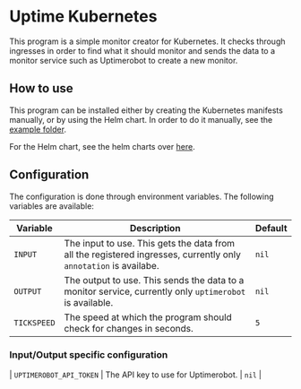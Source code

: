 
# Uptime Kubernetes

This program is a simple monitor creator for Kubernetes. It checks through ingresses in order to find what it should monitor and sends the data to a monitor service such as Uptimerobot to create a new monitor.

## How to use

This program can be installed either by creating the Kubernetes manifests manually, or by using the Helm chart.
In order to do it manually, see the [example folder](example).

For the Helm chart, see the helm charts over [here](https://github.com/notivenl/k8s-uptimerobot-chart).

## Configuration

The configuration is done through environment variables. The following variables are available:

| Variable | Description | Default |
| --- | --- | --- |
| `INPUT` | The input to use. This gets the data from all the registered ingresses, currently only `annotation` is availabe. | `nil` |
| `OUTPUT` | The output to use. This sends the data to a monitor service, currently only `uptimerobot` is available. | `nil` |
| `TICKSPEED` | The speed at which the program should check for changes in seconds. | `5` |

### Input/Output specific configuration
| `UPTIMEROBOT_API_TOKEN` | The API key to use for Uptimerobot. | `nil` |
